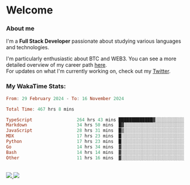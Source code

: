 # Welcome

### About me

I'm a **Full Stack Developer** passionate about studying various languages and technologies. 
</br>

I'm particularly enthusiastic about BTC and WEB3. You can see a more detailed overview of my career path [here](https://yan-pi.vercel.app/).
</br>
For updates on what I'm currently working on, check out my [Twitter](https://twitter.com/yamigake).

### My WakaTime Stats:
<!--START_SECTION:waka-->

```haskell
From: 29 February 2024 - To: 16 November 2024

Total Time: 467 hrs 8 mins

TypeScript                 264 hrs 43 mins █████████████▓░░░░░░░░░░░   55.33 %
Markdown                   34 hrs 50 mins  █▓░░░░░░░░░░░░░░░░░░░░░░░   07.28 %
JavaScript                 28 hrs 31 mins  █▒░░░░░░░░░░░░░░░░░░░░░░░   05.96 %
MDX                        17 hrs 23 mins  █░░░░░░░░░░░░░░░░░░░░░░░░   03.63 %
Python                     17 hrs 23 mins  █░░░░░░░░░░░░░░░░░░░░░░░░   03.63 %
Go                         14 hrs 34 mins  ▓░░░░░░░░░░░░░░░░░░░░░░░░   03.05 %
Bash                       14 hrs 14 mins  ▓░░░░░░░░░░░░░░░░░░░░░░░░   02.98 %
Other                      11 hrs 16 mins  ▓░░░░░░░░░░░░░░░░░░░░░░░░   02.36 %
```

<!--END_SECTION:waka-->

<div style="display: inline_block"><br>
  <a style="border-radius:10px;" href="https://www.linkedin.com/in/yan-fernandes-55a81a201/" target="_blank"><img src="https://skillicons.dev/icons?i=linkedin" target="_blank"</a> 
  <a style="border-radius:10px;" href = "mailto:yanfernandes404@gmail.com"><img src="https://skillicons.dev/icons?i=gmail" target="_blank"></a>
</div>
